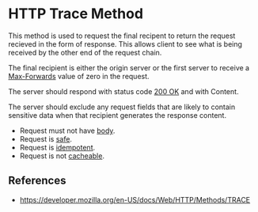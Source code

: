 # HTTP Trace Method

This method is used to request the final recipent to return the request recieved in the form of response. This allows client to see what is being received by the other end of the request chain.

The final recipient is either the origin server or the first server to receive a [Max-Forwards](/http/fields/max-forwards) value of zero in the request.

The server should respond with status code [200 OK](/http/status-codes/200-ok) and with Content.

The server should exclude any request fields that are likely to contain sensitive data when that recipient generates the response content.

- Request must not have [body](/http/body).
- Request is [safe](/http/requests/safe).
- Request is [idempotent](/http/requests/idempotent).
- Request is not [cacheable](/http/requests/cacheable).

## References

- https://developer.mozilla.org/en-US/docs/Web/HTTP/Methods/TRACE
